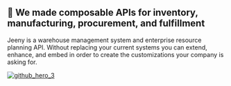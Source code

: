 ## 👋 We made composable APIs for inventory, manufacturing, procurement, and fulfillment

Jeeny is a warehouse management system and enterprise resource planning API. Without replacing your current systems you can extend, enhance, and embed in order to create the customizations your company is asking for.

[![github_hero_3](https://user-images.githubusercontent.com/21964998/228399612-0c98a635-f0ea-40f7-b03b-efab71bcfa2b.png)](https://jeeny.com)
